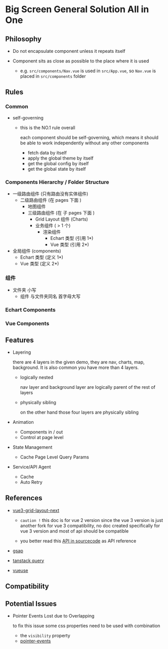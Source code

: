 # Big Screen General Solution All in One

## Philosophy

- Do not encapsulate component unless it repeats itself

- Component sits as close as possible to the place where it is used

  - e.g. `src/components/Nav.vue` is used in `src/App.vue`, so `Nav.vue` is placed in `src/components` folder

## Rules

### Common

- self-governing

  - this is the NO.1 rule overall

    each component should be self-governing, which means it should be able to work independently without any other components

    - fetch data by itself
    - apply the global theme by itself
    - get the global config by itself
    - get the global state by itself

### Components Hierarchy / Folder Structure

- 一级路由组件 (只有路由没有实体组件)
  - 二级路由组件 (在 pages 下面 )
    - 地图组件
    - 三级路由组件 (在 子 pages 下面 )
      - Grid Layout 组件 (Charts)
      - 业务组件 ( > 1 个)
        - 渲染组件
          - Echart 类型 (引用 1\*)
          - Vue 类型 (引用 2\*)
- 全局组件 (components)
  - Echart 类型 (定义 1\*)
  - Vue 类型 (定义 2\*)

### 组件

- 文件夹 小写
  - 组件 与文件夹同名 首字母大写

### Echart Components

### Vue Components

## Features

- Layering

  there are 4 layers in the given demo, they are nav, charts, map, background. It is also common you have more than 4 layers.

  - logically nested

    nav layer and background layer are logically parent of the rest of layers

  - physically sibling

    on the other hand those four layers are physically sibling

- Animation

  - Components in / out
  - Control at page level

- State Management

  - Cache Page Level Query Params

- Service/API Agent
  - Cache
  - Auto Retry

## References

- [vue3-grid-layout-next](https://jbaysolutions.github.io/vue-grid-layout/guide/usage.html)

  - `caution !` this doc is for vue 2 version since the vue 3 version is just another fork for vue 3 compatibility, no doc created specifically for vue 3 version and most of api should be compatible

  - you better read this [API in sourcecode](https://github.com/xhlife/vue3-grid-layout/blob/master/src/components/Grid/GridLayout.vue) as API reference

- [gsap](https://greensock.com/docs/v3)

- [tanstack query](https://tanstack.com/query/v4/docs/vue/quick-start)

- [vueuse](https://vueuse.org/guide/)

## Compatibility

## Potential Issues

- Pointer Events Lost due to Overlapping

  to fix this issue some css properties need to be used with combination

  - the `visibility` property
  - [pointer-events](https://developer.mozilla.org/en-US/docs/Web/CSS/pointer-events)
